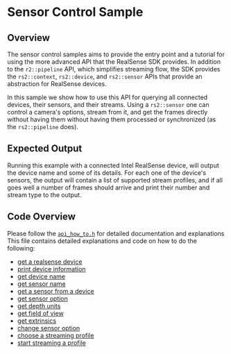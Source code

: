 # Sensor Control Sample

## Overview

The sensor control samples aims to provide the entry point and a tutorial for using the more advanced API that the RealSense SDK provides.
In addition to the `r2::pipeline` API, which simplifies streaming flow, the SDK provides the `rs2::context`, `rs2::device`, and `rs2::sensor` APIs that provide an abstraction for RealSense devices.

In this sample we show how to use this API for querying all connected devices, their sensors, and their streams.
Using a `rs2::sensor` one can control a camera's options, stream from it, and get the frames directly without having them without having them processed or synchronized (as the `rs2::pipeline` does).

## Expected Output

Running this example with a connected Intel RealSense device, will output the device name and some of its details.
For each one of the device's sensors, the output will contain a list of supported stream profiles, and if all goes well a number of frames should arrive and print their number and stream type to the output.

## Code Overview

Please follow the [`api_how_to.h`](./api_how_to.h) for detailed documentation and explanations
This file contains detailed explanations and code on how to do the following:

- [get a realsense device](./api_how_to.h#22)
- [print device information](./api_how_to.h#71)
- [get device name](./api_how_to.h#94)
- [get sensor name](./api_how_to.h#108)
- [get a sensor from a device](./api_how_to.h#117)
- [get sensor option](./api_how_to.h#140)
- [get depth units](./api_how_to.h#174)
- [get field of view](./api_how_to.h#190)
- [get extrinsics](./api_how_to.h#218)
- [change sensor option](./api_how_to.h#234)
- [choose a streaming profile](./api_how_to.h#282)
- [start streaming a profile](./api_how_to.h#375)
